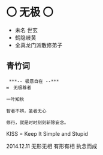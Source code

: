 
# 〇 无极 〇



* 未名 世玄
* 鹤隐岐黄
* 全真龙门派散修弟子

## 青竹词

```
 ***-- 极意自在 --***
∞　无极尊者

一叶知秋

智者不辨，圣者无心

修行，就是时时刻刻斩除妄念。
```

KISS = Keep It Simple and Stupid

2014.12.11
无形无相 有形有相 执念而成
